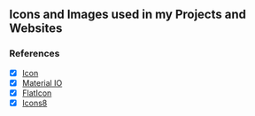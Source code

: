 ## Icons and Images used in my Projects and Websites



### References

- [x] [Icon](https://www.iconfinder.com)
- [x] [Material IO](https://material.io/)
- [x] [FlatIcon](https://www.flaticon.com/)
- [x] [Icons8](https://icons8.com.br/)
